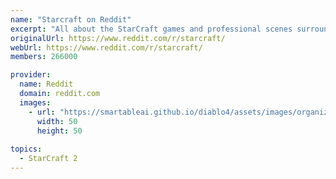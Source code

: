 ```yaml
---
name: "Starcraft on Reddit"
excerpt: "All about the StarCraft games and professional scenes surrounding them. Please read the rules before submitting content."
originalUrl: https://www.reddit.com/r/starcraft/
webUrl: https://www.reddit.com/r/starcraft/
members: 266000

provider:
  name: Reddit
  domain: reddit.com
  images:
    - url: "https://smartableai.github.io/diablo4/assets/images/organizations/reddit.com-50x50.jpg"
      width: 50
      height: 50
      
topics:
  - StarCraft 2
---
```

